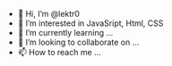 - 👋 Hi, I’m @lektr0
- 👀 I’m interested in JavaSript, Html, CSS
- 🌱 I’m currently learning ...
- 💞️ I’m looking to collaborate on ...
- 📫 How to reach me ...

<!---
lektr0/lektr0 is a ✨ special ✨ repository because its `README.md` (this file) appears on your GitHub profile.
You can click the Preview link to take a look at your changes.
--->
